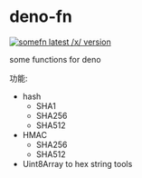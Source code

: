# deno-fn

<a href="https://deno.land/x/somefn"><img src="https://img.shields.io/endpoint?url=https%3A%2F%2Fdeno-visualizer.danopia.net%2Fshields%2Flatest-version%2Fx%2Fsomefn%2Fmod.ts" alt="somefn latest /x/ version" /></a>

some functions for deno

功能:

- hash
  - SHA1
  - SHA256
  - SHA512
- HMAC
  - SHA256
  - SHA512
- Uint8Array to hex string tools
